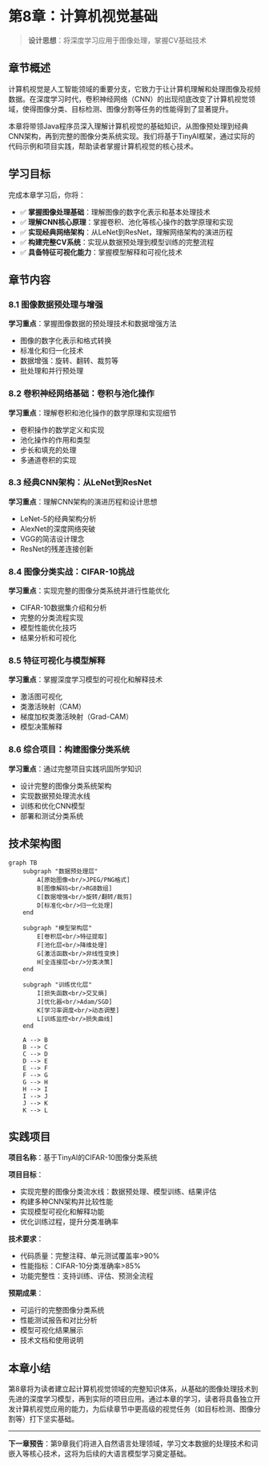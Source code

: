 # 第8章：计算机视觉基础

> **设计思想**：将深度学习应用于图像处理，掌握CV基础技术

## 章节概述

计算机视觉是人工智能领域的重要分支，它致力于让计算机理解和处理图像及视频数据。在深度学习时代，卷积神经网络（CNN）的出现彻底改变了计算机视觉领域，使得图像分类、目标检测、图像分割等任务的性能得到了显著提升。

本章将带领Java程序员深入理解计算机视觉的基础知识，从图像预处理到经典CNN架构，再到完整的图像分类系统实现。我们将基于TinyAI框架，通过实际的代码示例和项目实践，帮助读者掌握计算机视觉的核心技术。

## 学习目标

完成本章学习后，你将：

- ✅ **掌握图像处理基础**：理解图像的数字化表示和基本处理技术
- ✅ **理解CNN核心原理**：掌握卷积、池化等核心操作的数学原理和实现
- ✅ **实现经典网络架构**：从LeNet到ResNet，理解网络架构的演进历程
- ✅ **构建完整CV系统**：实现从数据预处理到模型训练的完整流程
- ✅ **具备特征可视化能力**：掌握模型解释和可视化技术

## 章节内容

### 8.1 图像数据预处理与增强
**学习重点**：掌握图像数据的预处理技术和数据增强方法
- 图像的数字化表示和格式转换
- 标准化和归一化技术
- 数据增强：旋转、翻转、裁剪等
- 批处理和并行预处理

### 8.2 卷积神经网络基础：卷积与池化操作
**学习重点**：理解卷积和池化操作的数学原理和实现细节
- 卷积操作的数学定义和实现
- 池化操作的作用和类型
- 步长和填充的处理
- 多通道卷积的实现

### 8.3 经典CNN架构：从LeNet到ResNet
**学习重点**：理解CNN架构的演进历程和设计思想
- LeNet-5的经典架构分析
- AlexNet的深度网络突破
- VGG的简洁设计理念
- ResNet的残差连接创新

### 8.4 图像分类实战：CIFAR-10挑战
**学习重点**：实现完整的图像分类系统并进行性能优化
- CIFAR-10数据集介绍和分析
- 完整的分类流程实现
- 模型性能优化技巧
- 结果分析和可视化

### 8.5 特征可视化与模型解释
**学习重点**：掌握深度学习模型的可视化和解释技术
- 激活图可视化
- 类激活映射（CAM）
- 梯度加权类激活映射（Grad-CAM）
- 模型决策解释

### 8.6 综合项目：构建图像分类系统
**学习重点**：通过完整项目实践巩固所学知识
- 设计完整的图像分类系统架构
- 实现数据预处理流水线
- 训练和优化CNN模型
- 部署和测试分类系统

## 技术架构图

```mermaid
graph TB
    subgraph "数据预处理层"
        A[原始图像<br/>JPEG/PNG格式]
        B[图像解码<br/>RGB数组]
        C[数据增强<br/>旋转/翻转/裁剪]
        D[标准化<br/>归一化处理]
    end
    
    subgraph "模型架构层"
        E[卷积层<br/>特征提取]
        F[池化层<br/>降维处理]
        G[激活函数<br/>非线性变换]
        H[全连接层<br/>分类决策]
    end
    
    subgraph "训练优化层"
        I[损失函数<br/>交叉熵]
        J[优化器<br/>Adam/SGD]
        K[学习率调度<br/>动态调整]
        L[训练监控<br/>损失曲线]
    end
    
    A --> B
    B --> C
    C --> D
    D --> E
    E --> F
    F --> G
    G --> H
    H --> I
    I --> J
    J --> K
    K --> L
```

## 实践项目

**项目名称**：基于TinyAI的CIFAR-10图像分类系统

**项目目标**：
- 实现完整的图像分类流水线：数据预处理、模型训练、结果评估
- 构建多种CNN架构并比较性能
- 实现模型可视化和解释功能
- 优化训练过程，提升分类准确率

**技术要求**：
- 代码质量：完整注释、单元测试覆盖率>90%
- 性能指标：CIFAR-10分类准确率>85%
- 功能完整性：支持训练、评估、预测全流程

**预期成果**：
- 可运行的完整图像分类系统
- 性能测试报告和对比分析
- 模型可视化结果展示
- 技术文档和使用说明

## 本章小结

第8章将为读者建立起计算机视觉领域的完整知识体系，从基础的图像处理技术到先进的深度学习模型，再到实际的项目应用。通过本章的学习，读者将具备独立开发计算机视觉应用的能力，为后续章节中更高级的视觉任务（如目标检测、图像分割等）打下坚实基础。

---

**下一章预告**：第9章我们将进入自然语言处理领域，学习文本数据的处理技术和词嵌入等核心技术，这将为后续的大语言模型学习奠定基础。